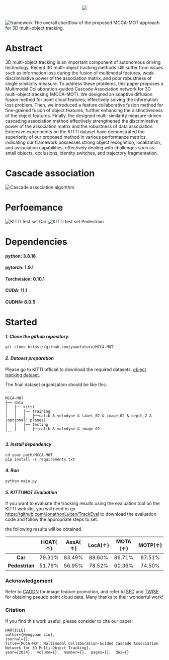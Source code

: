 
<div align=center>
<image src = "https://github.com/yuanfuture/MCCA-MOT/assets/113290883/bc03b4c2-02bb-439f-bd96-1fc88fba73c7">
</div>
<br>

![framework](https://github.com/yuanfuture/MCCA-MOT/assets/113290883/52f52b18-d583-46d1-a96e-c8933b2ce77a)
The overall chartflow of the proposed MCCA-MOT approach for 3D multi-object tracking.

# Abstract
3D multi-object tracking is an important component of autonomous driving technology. Recent 3D multi-object tracking methods still suffer from issues such as information loss during the fusion of multimodal features, weak discriminative power of the association matrix, and poor robustness of single similarity measure. To address these problems, this paper proposes a Multimodal Collaboration-guided Cascade Association network for 3D multi-object tracking (MCCA-MOT). We designed an adaptive diffusion fusion method for point cloud features, effectively solving the information loss problem. Then, we introduced a feature collaborative fusion method for fine-grained fusion of object features, further enhancing the distinctiveness of the object features. Finally, the designed multi-similarity measure-driven cascading association method effectively strengthened the discriminative power of the association matrix and the robustness of data association. Extensive experiments on the KITTI dataset have demonstrated the superiority of our proposed method in various performance metrics, indicating our framework possesses strong object recognition, localization, and association capabilities, effectively dealing with challenges such as small objects, occlusions, identity switches, and trajectory fragmentation.


# Cascade association
![Cascade association algorithm](https://github.com/yuanfuture/MCCA-MOT/assets/113290883/2da988da-92f9-4fd1-af9a-c76664fb38e5)


# Perfoemance
![KITTI test set Car](https://github.com/yuanfuture/MCCA-MOT/assets/113290883/dbf42a72-dc32-4e0e-aa99-088de2a64558)
![KITTI test set Pedestrian](https://github.com/yuanfuture/MCCA-MOT/assets/113290883/258ef62a-c7d6-4895-b3ae-e7575093bf3c)


# Dependencies
#### python: 3.8.16<br>
#### pytorch: 1.9.1<br>
#### Torchvision: 0.10.1<br>
#### CUDA: 11.1<br>
#### CUDNN: 8.0.5<br>

# Started

#### *1. Clone the github repository.*

```
git clone https://github.com/yuanfuture/MCCA-MOT
```

#### *2. Dataset preparation*

Please go to KITTI official to download the required datasets. [object tracking dataset](http://www.cvlibs.net/datasets/kitti/eval_tracking.php).

The final dataset organization should be like this:

    ```
    MCCA-MOT
    ├── data
    │   ├── kitti
    │   │   │── training
    │   │   │   ├──calib & velodyne & label_02 & image_02 & depth_2 & (optional: planes) 
    │   │   │── testing
    │   │   │   ├──calib & velodyne & image_02 
    ```

#### *3. Install dependency*

```
cd your_path/MCCA-MOT
pip install -r requirements.txt
```
#### *4. Run*

```
python main.py
```


#### *5. KITTI MOT Evaluation*

If you want to evaluate the tracking results using the evaluation tool on the KITTI website, you will need to go https://github.com/JonathonLuiten/TrackEval to download the evaluation code and follow the appropriate steps to set.

the following results will be obtained.

|                      | HOAT( **↑)** | **AssA( **↑)**** | **LocA**(**↑)** | MOTA（↑） | MOTP(**↑)** |  FP(**↓)**  |   FN（↓） |  IDSW（↓）|
| :------------------: | :----------: | :--------------: | :-------------: | :-------: | :---------: | :---------: | :------:  | :------:  |
|       **Car**        |    79.31%    |      83.49%      |     88.60%      |   86.71%  |   87.51%    |    3992     |   513     |     66    |
|    **Pedestrian**    |    51.79%    |      56.95%      |     78.52%      |   60.36%  |   74.50%    |    7687     |   1317    |    173    |

### Acknowledgement

Refer to [CADDN](https://github.com/TRAILab/CaDDN) for image feature promotion, and refer to [SFD](https://github.com/LittlePey/SFD) and [TWISE](https://github.com/imransai/TWISE) for obtaining pseudo point cloud data. Many thanks to their wonderful work!

### Citation

If you find this work useful, please consider to cite our paper:

```
@ARTICLE{  
author={Hengyuan Liu},  
journal={},   
title={MCCA-MOT: Multimodal Collaboration-Guided Cascade Association Network for 3D Multi-Object Tracking},   
year={2024},  volume={},  number={},  pages={},  doi={}

```





